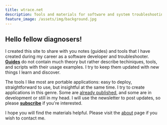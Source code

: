 ```yaml
---
title: wtrace.net
description: Tools and materials for software and system troubleshooting 
feature_image: /assets/img/background.jpg
---
```


## Hello fellow diagnosers!

I created this site to share with you notes (guides) and tools that I have created during my career as a software developer and troubleshooter. [**Guides**](/guides/) do not contain much theory but rather describe techiniques, tools, and scripts with their usage examples. I try to keep them updated with new things I learn and discover.

The tools I like most are portable applications: easy to deploy, straightforward to use, but insightful at the same time. I try to create applications in this genre. Some are [already published](/tools/), and some are in development or still in my head. I will use the newsletter to post updates, so please [**subscribe**](/subscribe/) if you're interested.

I hope you will find the materials helpful. Please visit the [about](/about/) page if you wish to contact me.
